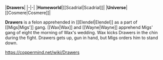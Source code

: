 |**Drawers**|
|-|-|
|**Homeworld**|[[Scadrial\|Scadrial]]|
|**Universe**|[[Cosmere\|Cosmere]]|

**Drawers** is a felon apprehended in [[Elendel\|Elendel]] as a part of [[Migs\|Migs']] gang.
[[Wax\|Wax]] and [[Wayne\|Wayne]] apprehend Migs' gang of eight the morning of Wax's wedding. Wax kicks Drawers in the chin during the fight. Drawers gets up, gun in hand, but Migs orders him to stand down.



https://coppermind.net/wiki/Drawers
